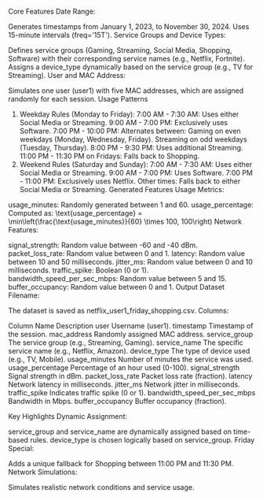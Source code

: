 
Core Features
Date Range:

Generates timestamps from January 1, 2023, to November 30, 2024.
Uses 15-minute intervals (freq='15T').
Service Groups and Device Types:

Defines service groups (Gaming, Streaming, Social Media, Shopping, Software) with their corresponding service names (e.g., Netflix, Fortnite).
Assigns a device_type dynamically based on the service group (e.g., TV for Streaming).
User and MAC Address:

Simulates one user (user1) with five MAC addresses, which are assigned randomly for each session.
Usage Patterns
1. Weekday Rules (Monday to Friday):
7:00 AM - 7:30 AM: Uses either Social Media or Streaming.
9:00 AM - 7:00 PM: Exclusively uses Software.
7:00 PM - 10:00 PM: Alternates between:
Gaming on even weekdays (Monday, Wednesday, Friday).
Streaming on odd weekdays (Tuesday, Thursday).
8:00 PM - 9:30 PM: Uses additional Streaming.
11:00 PM - 11:30 PM on Fridays: Falls back to Shopping.
2. Weekend Rules (Saturday and Sunday):
7:00 AM - 7:30 AM: Uses either Social Media or Streaming.
9:00 AM - 7:00 PM: Uses Software.
7:00 PM - 11:00 PM: Exclusively uses Netflix.
Other times: Falls back to either Social Media or Streaming.
Generated Features
Usage Metrics:

usage_minutes: Randomly generated between 1 and 60.
usage_percentage: Computed as: \text{usage_percentage} = \min\left(\frac{\text{usage_minutes}}{60} \times 100, 100\right)
Network Features:

signal_strength: Random value between -60 and -40 dBm.
packet_loss_rate: Random value between 0 and 1.
latency: Random value between 10 and 50 milliseconds.
jitter_ms: Random value between 0 and 10 milliseconds.
traffic_spike: Boolean (0 or 1).
bandwidth_speed_per_sec_mbps: Random value between 5 and 15.
buffer_occupancy: Random value between 0 and 1.
Output Dataset
Filename:

The dataset is saved as netflix_user1_friday_shopping.csv.
Columns:

Column Name	Description
user	Username (user1).
timestamp	Timestamp of the session.
mac_address	Randomly assigned MAC address.
service_group	The service group (e.g., Streaming, Gaming).
service_name	The specific service name (e.g., Netflix, Amazon).
device_type	The type of device used (e.g., TV, Mobile).
usage_minutes	Number of minutes the service was used.
usage_percentage	Percentage of an hour used (0-100).
signal_strength	Signal strength in dBm.
packet_loss_rate	Packet loss rate (fraction).
latency	Network latency in milliseconds.
jitter_ms	Network jitter in milliseconds.
traffic_spike	Indicates traffic spike (0 or 1).
bandwidth_speed_per_sec_mbps	Bandwidth in Mbps.
buffer_occupancy	Buffer occupancy (fraction).


Key Highlights
Dynamic Assignment:

service_group and service_name are dynamically assigned based on time-based rules.
device_type is chosen logically based on service_group.
Friday Special:

Adds a unique fallback for Shopping between 11:00 PM and 11:30 PM.
Network Simulations:

Simulates realistic network conditions and service usage.